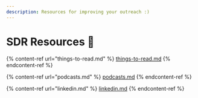 ```yaml
---
description: Resources for improving your outreach :)
---
```


# SDR Resources 🏫

{% content-ref url="things-to-read.md" %}
[things-to-read.md](things-to-read.md)
{% endcontent-ref %}

{% content-ref url="podcasts.md" %}
[podcasts.md](podcasts.md)
{% endcontent-ref %}

{% content-ref url="linkedin.md" %}
[linkedin.md](linkedin.md)
{% endcontent-ref %}
